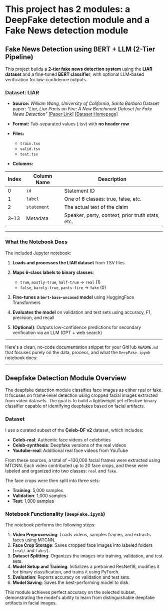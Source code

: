 # This project has 2 modules: a DeepFake detection module and a Fake News detection module

## Fake News Detection using BERT + LLM (2-Tier Pipeline)

This project builds a **2-tier fake news detection system** using the **LIAR dataset** and a fine-tuned **BERT classifier**, with optional LLM-based verification for low-confidence outputs.


### Dataset: LIAR
* **Source:**
  *William Wang, University of California, Santa Barbara*
  Dataset paper: *“Liar, Liar Pants on Fire: A New Benchmark Dataset for Fake News Detection”*
  [\[Paper Link\]](https://arxiv.org/abs/1705.00648)
  [\[Dataset Homepage\]](https://www.cs.ucsb.edu/~william/data/liar_dataset.zip)

* **Format:** Tab-separated values (.tsv) with **no header row**

* **Files:**

  * `train.tsv`
  * `valid.tsv`
  * `test.tsv`

* **Columns:**

| Index | Column Name | Description                                      |
| ----- | ----------- | ------------------------------------------------ |
| 0     | `id`        | Statement ID                                     |
| 1     | `label`     | One of 6 classes: true, false, etc.              |
| 2     | `statement` | The actual text of the claim                     |
| 3–13  | Metadata    | Speaker, party, context, prior truth stats, etc. |

---

### What the Notebook Does

The included Jupyter notebook:

1. **Loads and processes the LIAR dataset** from TSV files

2. **Maps 6-class labels to binary classes**:

   * `true`, `mostly-true`, `half-true` → `real` (1)
   * `false`, `barely-true`, `pants-fire` → `fake` (0)

3. **Fine-tunes a `bert-base-uncased` model** using HuggingFace Transformers

4. **Evaluates the model** on validation and test sets using accuracy, F1, precision, and recall

5. **(Optional)**: Outputs low-confidence predictions for secondary verification via an LLM (GPT + web search)

---

Here's a clean, no-code documentation snippet for your GitHub `README.md` that focuses purely on the data, process, and what the `DeepFake.ipynb` notebook does:

---

## Deepfake Detection Module Overview

The deepfake detection module classifies face images as either real or fake. It focuses on frame-level detection using cropped facial images extracted from video datasets. The goal is to build a lightweight yet effective binary classifier capable of identifying deepfakes based on facial artifacts.

### Dataset

I use a curated subset of the **Celeb-DF v2** dataset, which includes:

* **Celeb-real**: Authentic face videos of celebrities
* **Celeb-synthesis**: Deepfake versions of the real videos
* **Youtube-real**: Additional real face videos from YouTube

From these sources, a total of \~130,000 facial frames were extracted using MTCNN. Each video contributed up to 20 face crops, and these were labeled and organized into two classes: `real` and `fake`.

The face crops were then split into three sets:

* **Training**: 5,000 samples
* **Validation**: 1,000 samples
* **Test**: 1,000 samples

### Notebook Functionality (`DeepFake.ipynb`)

The notebook performs the following steps:

1. **Video Preprocessing**: Loads videos, samples frames, and extracts faces using MTCNN.
2. **Face Crop Storage**: Saves cropped face images into labeled folders (`real/` and `fake/`).
3. **Dataset Splitting**: Organizes the images into training, validation, and test sets.
4. **Model Setup and Training**: Initializes a pretrained ResNet18, modifies it for binary classification, and trains it using PyTorch.
5. **Evaluation**: Reports accuracy on validation and test sets.
6. **Model Saving**: Saves the best-performing model to disk.

This module achieves perfect accuracy on the selected subset, demonstrating the model's ability to learn from distinguishable deepfake artifacts in facial images.
